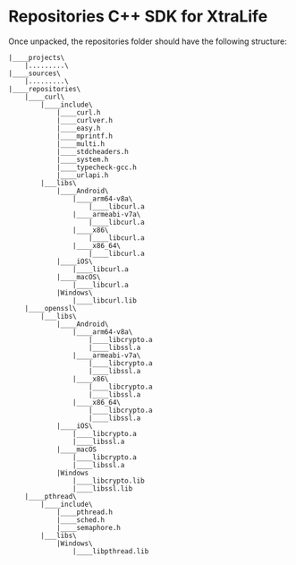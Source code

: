 # Repositories C++ SDK for XtraLife

Once unpacked, the repositories folder should have the following structure:

	|____projects\
		|.........\
	|____sources\
		|.........\
	|____repositories\
		|____curl\
			|____include\   
				|____curl.h
				|____curlver.h
				|____easy.h
				|____mprintf.h
				|____multi.h
				|____stdcheaders.h
				|____system.h
				|____typecheck-gcc.h
				|____urlapi.h
			|___libs\
				|____Android\
					|____arm64-v8a\
						|____libcurl.a
					|____armeabi-v7a\
						|____libcurl.a
					|____x86\
						|____libcurl.a
					|____x86_64\
						|____libcurl.a
				|____iOS\
					|____libcurl.a
				|____macOS\
					|____libcurl.a
				|Windows\
					|____libcurl.lib
		|____openssl\
			|___libs\
				|____Android\
					|____arm64-v8a\
						|____libcrypto.a
						|____libssl.a
					|____armeabi-v7a\
						|____libcrypto.a
						|____libssl.a
					|____x86\
						|____libcrypto.a
						|____libssl.a
					|____x86_64\
						|____libcrypto.a
						|____libssl.a
				|____iOS\
					|____libcrypto.a
					|____libssl.a
				|____macOS
					|____libcrypto.a
					|____libssl.a
				|Windows
					|____libcrypto.lib
					|____libssl.lib
		|____pthread\
			|____include\   
				|____pthread.h
				|____sched.h
				|____semaphore.h
			|___libs\
				|Windows\
					|____libpthread.lib

